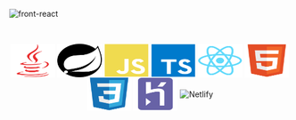 
![front-react](https://user-images.githubusercontent.com/5185862/181213271-e46a35ca-f61a-4661-933b-5e1b5757f8b1.png)

##

<div align="center" style="display: inline_block"><br>
  <img align="center" alt="Java" height="60" width="80" src="https://raw.githubusercontent.com/devicons/devicon/master/icons/java/java-plain.svg">
  <img align="center" alt="Spring" height="60" width="80" src="https://raw.githubusercontent.com/devicons/devicon/master/icons/spring/spring-plain.svg">
  <img align="center" alt="Js" height="60" width="80" src="https://raw.githubusercontent.com/devicons/devicon/master/icons/javascript/javascript-plain.svg">
  <img align="center" alt="Ts" height="60" width="80" src="https://raw.githubusercontent.com/devicons/devicon/master/icons/typescript/typescript-plain.svg">
  <img align="center" alt="React" height="60" width="80" src="https://raw.githubusercontent.com/devicons/devicon/master/icons/react/react-original.svg">
  <img align="center" alt="HTML" height="60" width="80" src="https://raw.githubusercontent.com/devicons/devicon/master/icons/html5/html5-original.svg">
  <img align="center" alt="CSS" height="60" width="80" src="https://raw.githubusercontent.com/devicons/devicon/master/icons/css3/css3-original.svg">
  <img align="center" alt="Heroku" height="60" width="80" src="https://raw.githubusercontent.com/devicons/devicon/master/icons/heroku/heroku-plain.svg">
  <img align="center" alt="Netlify" height="60" width="80" src="https://user-images.githubusercontent.com/5185862/181222707-eb2240b7-a14e-48a7-8818-f03ad6d0261b.svg">
</div>
